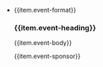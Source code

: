<ul class="usa-card-group">
  <li class="tablet:grid-col-6 usa-card">
    <div class="event__card">
        <span class="event__format">{{item.event-format}}</span>
        <h3>{{item.event-heading}}</h3>
        <p>{{item.event-body}}</p>
        <p>{{item.event-sponsor}}</p>
    </div>
  </li>
</ul>